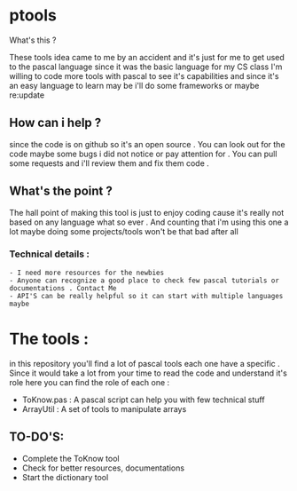 # ptools 

What's this ?

These  tools idea came to me by an accident and it's just for me to get used to the pascal language since it was the basic language for my CS class 
I'm willing to code  more tools with pascal to see it's capabilities and since it's an easy language to learn may be i'll do some frameworks or maybe re:update
## How can i help ? 
since the code is on github so it's an open source . You can look out for the code maybe some bugs i did not notice or pay attention for . 
You can pull some requests and i'll review them and fix them code . 
## What's the point ?
The hall point of making this tool is just to enjoy coding cause it's really not based on any language what so ever . And counting that i'm using this one a lot
maybe doing some projects/tools won't be that bad after all 
### Technical details : 
	- I need more resources for the newbies 
	- Anyone can recognize a good place to check few pascal tutorials or documentations . Contact Me 
	- API'S can be really helpful so it can start with multiple languages maybe



# The tools : 
in this repository you'll find a lot of pascal tools each one have a specific . Since it would take a lot from your time to read the code and understand it's role
here you can find the role of each one : 

- ToKnow.pas : A pascal script can help you with few technical stuff 
- ArrayUtil : A set of tools to manipulate arrays

## TO-DO'S: 
- Complete the ToKnow tool
- Check for better resources,  documentations 
- Start the dictionary tool 





